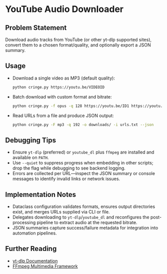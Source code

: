 # YouTube Audio Downloader

## Problem Statement
Download audio tracks from YouTube (or other yt-dlp supported sites), convert them to a chosen format/quality, and optionally export a JSON summary.

## Usage
- Download a single video as MP3 (default quality):
  ```bash
  python cringe.py https://youtu.be/VIDEOID
  ```
- Batch download with custom format and bitrate:
  ```bash
  python cringe.py -f opus -q 128 https://youtu.be/ID1 https://youtu.be/ID2
  ```
- Read URLs from a file and produce JSON output:
  ```bash
  python cringe.py -F mp3 -q 192 -o downloads/ -i urls.txt --json
  ```

## Debugging Tips
- Ensure `yt-dlp` (preferred) or `youtube_dl` plus `ffmpeg` are installed and available on `PATH`.
- Use `--quiet` to suppress progress when embedding in other scripts; drop the flag while debugging to see backend logging.
- Errors are collected per URL—inspect the JSON summary or console messages to identify invalid links or network issues.

## Implementation Notes
- Dataclass configuration validates formats, ensures output directories exist, and merges URLs supplied via CLI or file.
- Delegates downloading to `yt-dlp`/`youtube_dl` and reconfigures the post-processing pipeline to extract audio at the requested bitrate.
- JSON summaries capture success/failure metadata for integration into automation pipelines.

## Further Reading
- [yt-dlp Documentation](https://github.com/yt-dlp/yt-dlp#readme)
- [FFmpeg Multimedia Framework](https://ffmpeg.org/documentation.html)
